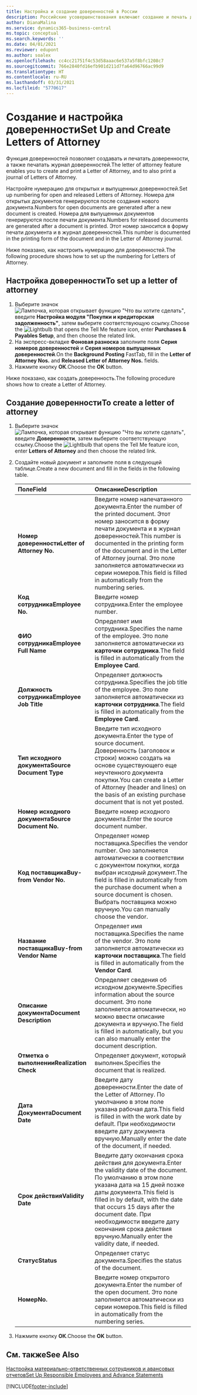 ```yaml
---
title: Настройка и создание доверенностей в России
description: Российские усовершенствования включают создание и печать доверенностей.
author: DianaMalina
ms.service: dynamics365-business-central
ms.topic: conceptual
ms.search.keywords: ''
ms.date: 04/01/2021
ms.reviewer: edupont
ms.author: soalex
ms.openlocfilehash: cc4cc21751f4c53d58aaac6e537a5f8bfc1208c7
ms.sourcegitcommit: 766e2840fd16efb901d211d7fa64d96766ac99d9
ms.translationtype: HT
ms.contentlocale: ru-RU
ms.lasthandoff: 03/31/2021
ms.locfileid: "5770617"
---
```

# <a name="set-up-and-create-letters-of-attorney"></a><span data-ttu-id="41518-103">Создание и настройка доверенности</span><span class="sxs-lookup"><span data-stu-id="41518-103">Set Up and Create Letters of Attorney</span></span>

<span data-ttu-id="41518-104">Функция доверенностей позволяет создавать и печатать доверенности, а также печатать журнал доверенностей.</span><span class="sxs-lookup"><span data-stu-id="41518-104">The letter of attorney feature enables you to create and print a Letter of Attorney, and to also print a journal of Letters of Attorney.</span></span>  

<span data-ttu-id="41518-105">Настройте нумерацию для открытых и выпущенных доверенностей.</span><span class="sxs-lookup"><span data-stu-id="41518-105">Set up numbering for open and released Letters of Attorney.</span></span> <span data-ttu-id="41518-106">Номера для открытых документов генерируются после создания нового документа.</span><span class="sxs-lookup"><span data-stu-id="41518-106">Numbers for open documents are generated after a new document is created.</span></span> <span data-ttu-id="41518-107">Номера для выпущенных документов генерируются после печати документа.</span><span class="sxs-lookup"><span data-stu-id="41518-107">Numbers for released documents are generated after a document is printed.</span></span> <span data-ttu-id="41518-108">Этот номер заносится в форму печати документа и в журнал доверенностей.</span><span class="sxs-lookup"><span data-stu-id="41518-108">This number is documented in the printing form of the document and in the Letter of Attorney journal.</span></span>  

<span data-ttu-id="41518-109">Ниже показано, как настроить нумерацию для доверенностей.</span><span class="sxs-lookup"><span data-stu-id="41518-109">The following procedure shows how to set up the numbering for Letters of Attorney.</span></span>

## <a name="to-set-up-a-letter-of-attorney"></a><span data-ttu-id="41518-110">Настройка доверенности</span><span class="sxs-lookup"><span data-stu-id="41518-110">To set up a letter of attorney</span></span> 

1. <span data-ttu-id="41518-111">Выберите значок ![Лампочка, которая открывает функцию "Что вы хотите сделать"](../../media/ui-search/search_small.png "Что вы хотите сделать"), введите **Настройка модуля "Покупки и кредиторская задолженность"**, затем выберите соответствующую ссылку.</span><span class="sxs-lookup"><span data-stu-id="41518-111">Choose the ![Lightbulb that opens the Tell Me feature](../../media/ui-search/search_small.png "Tell me what you want to do") icon, enter **Purchases & Payables Setup**, and then choose the related link.</span></span>
2. <span data-ttu-id="41518-112">На экспресс-вкладке **Фоновая разноска** заполните поля **Серия номеров доверенностей** и **Серия номеров выпущенных доверенностей**.</span><span class="sxs-lookup"><span data-stu-id="41518-112">On the **Background Posting** FastTab, fill in the **Letter of Attorney Nos.** and **Released Letter of Attorney Nos.** fields.</span></span>
3. <span data-ttu-id="41518-113">Нажмите кнопку **ОК**.</span><span class="sxs-lookup"><span data-stu-id="41518-113">Choose the **OK** button.</span></span>

<span data-ttu-id="41518-114">Ниже показано, как создать доверенность.</span><span class="sxs-lookup"><span data-stu-id="41518-114">The following procedure shows how to create a Letter of Attorney.</span></span>

## <a name="to-create-a-letter-of-attorney"></a><span data-ttu-id="41518-115">Создание доверенности</span><span class="sxs-lookup"><span data-stu-id="41518-115">To create a letter of attorney</span></span> 

1. <span data-ttu-id="41518-116">Выберите значок ![Лампочка, которая открывает функцию "Что вы хотите сделать"](../../media/ui-search/search_small.png "Что вы хотите сделать"), введите **Доверенности**, затем выберите соответствующую ссылку.</span><span class="sxs-lookup"><span data-stu-id="41518-116">Choose the ![Lightbulb that opens the Tell Me feature](../../media/ui-search/search_small.png "Tell me what you want to do") icon, enter **Letters of Attorney** and then choose the related link.</span></span>

2. <span data-ttu-id="41518-117">Создайте новый документ и заполните поля в следующей таблице.</span><span class="sxs-lookup"><span data-stu-id="41518-117">Create a new document and fill in the fields in the following table.</span></span>

   | <span data-ttu-id="41518-118">Поле</span><span class="sxs-lookup"><span data-stu-id="41518-118">Field</span></span>                      | <span data-ttu-id="41518-119">Описание</span><span class="sxs-lookup"><span data-stu-id="41518-119">Description</span></span>                                                  |
   | :------------------------- | :----------------------------------------------------------- |
   | <span data-ttu-id="41518-120">**Номер доверенности**</span><span class="sxs-lookup"><span data-stu-id="41518-120">**Letter of Attorney No.**</span></span> | <span data-ttu-id="41518-121">Введите номер напечатанного документа.</span><span class="sxs-lookup"><span data-stu-id="41518-121">Enter the number of the printed document.</span></span> <span data-ttu-id="41518-122">Этот номер заносится в форму печати документа и в журнал доверенностей.</span><span class="sxs-lookup"><span data-stu-id="41518-122">This number is documented in the printing form of the document and in the Letter of Attorney journal.</span></span> <span data-ttu-id="41518-123">Это поле заполняется автоматически из серии номеров.</span><span class="sxs-lookup"><span data-stu-id="41518-123">This field is filled in automatically from the numbering series.</span></span> |
   | <span data-ttu-id="41518-124">**Код сотрудника**</span><span class="sxs-lookup"><span data-stu-id="41518-124">**Employee No.**</span></span>           | <span data-ttu-id="41518-125">Введите номер сотрудника.</span><span class="sxs-lookup"><span data-stu-id="41518-125">Enter the employee number.</span></span>                                   |
   | <span data-ttu-id="41518-126">**ФИО сотрудника**</span><span class="sxs-lookup"><span data-stu-id="41518-126">**Employee Full Name**</span></span>     | <span data-ttu-id="41518-127">Определяет имя сотрудника.</span><span class="sxs-lookup"><span data-stu-id="41518-127">Specifies the name of the employee.</span></span> <span data-ttu-id="41518-128">Это поле заполняется автоматически из **карточки сотрудника**.</span><span class="sxs-lookup"><span data-stu-id="41518-128">The field is filled in automatically from the **Employee Card**.</span></span> |
   | <span data-ttu-id="41518-129">**Должность сотрудника**</span><span class="sxs-lookup"><span data-stu-id="41518-129">**Employee Job Title**</span></span>     | <span data-ttu-id="41518-130">Определяет должность сотрудника.</span><span class="sxs-lookup"><span data-stu-id="41518-130">Specifies the job title of the employee.</span></span> <span data-ttu-id="41518-131">Это поле заполняется автоматически из **карточки сотрудника**.</span><span class="sxs-lookup"><span data-stu-id="41518-131">The field is filled in automatically from the **Employee Card**.</span></span> |
   | <span data-ttu-id="41518-132">**Тип исходного документа**</span><span class="sxs-lookup"><span data-stu-id="41518-132">**Source Document Type**</span></span>   | <span data-ttu-id="41518-133">Введите тип исходного документа.</span><span class="sxs-lookup"><span data-stu-id="41518-133">Enter the type of source document.</span></span> <span data-ttu-id="41518-134">Доверенность (заголовок и строки) можно создать на основе существующего еще неучтенного документа покупки.</span><span class="sxs-lookup"><span data-stu-id="41518-134">You can create a Letter of Attorney (header and lines) on the basis of an existing purchase document that is not yet posted.</span></span> |
   | <span data-ttu-id="41518-135">**Номер исходного документа**</span><span class="sxs-lookup"><span data-stu-id="41518-135">**Source Document No.**</span></span>    | <span data-ttu-id="41518-136">Введите номер исходного документа.</span><span class="sxs-lookup"><span data-stu-id="41518-136">Enter the source document number.</span></span>                            |
   | <span data-ttu-id="41518-137">**Код поставщика**</span><span class="sxs-lookup"><span data-stu-id="41518-137">**Buy-from Vendor No.**</span></span>    | <span data-ttu-id="41518-138">Определяет номер поставщика.</span><span class="sxs-lookup"><span data-stu-id="41518-138">Specifies the vendor number.</span></span> <span data-ttu-id="41518-139">Оно заполняется автоматически в соответствии с документом покупки, когда выбран исходный документ.</span><span class="sxs-lookup"><span data-stu-id="41518-139">The field is filled in automatically from the purchase document when a source document is chosen.</span></span> <span data-ttu-id="41518-140">Выбрать поставщика можно вручную.</span><span class="sxs-lookup"><span data-stu-id="41518-140">You can manually choose the vendor.</span></span> |
   | <span data-ttu-id="41518-141">**Название поставщика**</span><span class="sxs-lookup"><span data-stu-id="41518-141">**Buy-from Vendor Name**</span></span>   | <span data-ttu-id="41518-142">Определяет имя поставщика.</span><span class="sxs-lookup"><span data-stu-id="41518-142">Specifies the name of the vendor.</span></span> <span data-ttu-id="41518-143">Это поле заполняется автоматически из **карточки поставщика**.</span><span class="sxs-lookup"><span data-stu-id="41518-143">The field is filled in automatically from the **Vendor Card**.</span></span> |
   | <span data-ttu-id="41518-144">**Описание документа**</span><span class="sxs-lookup"><span data-stu-id="41518-144">**Document Description**</span></span>   | <span data-ttu-id="41518-145">Определяет сведения об исходном документе.</span><span class="sxs-lookup"><span data-stu-id="41518-145">Specifies information about the source document.</span></span> <span data-ttu-id="41518-146">Это поле заполняется автоматически, но можно ввести описание документа и вручную.</span><span class="sxs-lookup"><span data-stu-id="41518-146">The field is filled in automatically, but you can also manually enter the document description.</span></span> |
   | <span data-ttu-id="41518-147">**Отметка о выполнении**</span><span class="sxs-lookup"><span data-stu-id="41518-147">**Realization Check**</span></span>      | <span data-ttu-id="41518-148">Определяет документ, который выполнен.</span><span class="sxs-lookup"><span data-stu-id="41518-148">Specifies the document that is realized.</span></span>                     |
   | <span data-ttu-id="41518-149">**Дата Документа**</span><span class="sxs-lookup"><span data-stu-id="41518-149">**Document Date**</span></span>          | <span data-ttu-id="41518-150">Введите дату доверенности.</span><span class="sxs-lookup"><span data-stu-id="41518-150">Enter the date of the Letter of Attorney.</span></span> <span data-ttu-id="41518-151">По умолчанию в этом поле указана рабочая дата.</span><span class="sxs-lookup"><span data-stu-id="41518-151">This field is filled in with the work date by default.</span></span> <span data-ttu-id="41518-152">При необходимости введите дату документа вручную.</span><span class="sxs-lookup"><span data-stu-id="41518-152">Manually enter the date of the document, if needed.</span></span> |
   | <span data-ttu-id="41518-153">**Срок действия**</span><span class="sxs-lookup"><span data-stu-id="41518-153">**Validity Date**</span></span>          | <span data-ttu-id="41518-154">Введите дату окончания срока действия для документа.</span><span class="sxs-lookup"><span data-stu-id="41518-154">Enter the validity date of the document.</span></span> <span data-ttu-id="41518-155">По умолчанию в этом поле указана дата на 15 дней позже даты документа.</span><span class="sxs-lookup"><span data-stu-id="41518-155">This field is filled in by default, with the date that occurs 15 days after the document date.</span></span> <span data-ttu-id="41518-156">При необходимости введите дату окончания срока действия вручную.</span><span class="sxs-lookup"><span data-stu-id="41518-156">Manually enter the validity date, if needed.</span></span> |
   | <span data-ttu-id="41518-157">**Статус**</span><span class="sxs-lookup"><span data-stu-id="41518-157">**Status**</span></span>                 | <span data-ttu-id="41518-158">Определяет статус документа.</span><span class="sxs-lookup"><span data-stu-id="41518-158">Specifies the status of the document.</span></span>                        |
   | <span data-ttu-id="41518-159">**Номер**</span><span class="sxs-lookup"><span data-stu-id="41518-159">**No.**</span></span>                    | <span data-ttu-id="41518-160">Введите номер открытого документа.</span><span class="sxs-lookup"><span data-stu-id="41518-160">Enter the number of the open document.</span></span> <span data-ttu-id="41518-161">Это поле заполняется автоматически из серии номеров.</span><span class="sxs-lookup"><span data-stu-id="41518-161">This field is filled in automatically from the numbering series.</span></span> |

3. <span data-ttu-id="41518-162">Нажмите кнопку **ОК**.</span><span class="sxs-lookup"><span data-stu-id="41518-162">Choose the **OK** button.</span></span>

## <a name="see-also"></a><span data-ttu-id="41518-163">См. также</span><span class="sxs-lookup"><span data-stu-id="41518-163">See Also</span></span>

[<span data-ttu-id="41518-164">Настройка материально-ответственных сотрудников и авансовых отчетов</span><span class="sxs-lookup"><span data-stu-id="41518-164">Set Up Responsible Employees and Advance Statements</span></span>](How-to-Set-Up-Responsible-Employees-and-Advance-Statements.md)  


[!INCLUDE[footer-include](../../includes/footer-banner.md)]